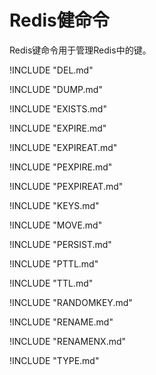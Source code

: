 # Redis健命令

Redis键命令用于管理Redis中的键。

!INCLUDE "DEL.md"

!INCLUDE "DUMP.md"

!INCLUDE "EXISTS.md"

!INCLUDE "EXPIRE.md"

!INCLUDE "EXPIREAT.md"

!INCLUDE "PEXPIRE.md"

!INCLUDE "PEXPIREAT.md"

!INCLUDE "KEYS.md"

!INCLUDE "MOVE.md"

!INCLUDE "PERSIST.md"

!INCLUDE "PTTL.md"

!INCLUDE "TTL.md"

!INCLUDE "RANDOMKEY.md"

!INCLUDE "RENAME.md"

!INCLUDE "RENAMENX.md"

!INCLUDE "TYPE.md"
